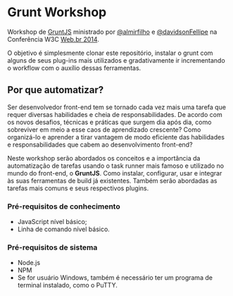 # Grunt Workshop

Workshop de [GruntJS](http://gruntjs.com) ministrado por
[@almirfilho](https://github.com/almirfilho) e
[@davidsonFellipe](https://github.com/davidsonfellipe) na Conferência W3C
[Web.br 2014](http://conferenciaweb.w3c.br).

O objetivo é simplesmente clonar este repositório, instalar o grunt com alguns
de seus plug-ins mais utilizados e gradativamente ir incrementando o workflow
com o auxílio dessas ferramentas.


## Por que automatizar?

Ser desenvolvedor front-end tem se tornado cada vez mais uma tarefa que requer
diversas habilidades e cheia de responsabilidades. De acordo com os novos
desafios, técnicas e práticas que surgem dia após dia, como sobreviver em meio a
esse caos de aprendizado crescente? Como organizá-lo e aprender a tirar vantagem
de modo eficiente das habilidades e responsabilidades que cabem ao
desenvolvimento front-end?

Neste workshop serão abordados os conceitos e a importância da automatização de
tarefas usando o task runner mais famoso e utilizado no mundo do front-end, o
__GruntJS__. Como instalar, configurar, usar e integrar às suas ferramentas de
build já existentes. Também serão abordadas as tarefas mais comuns e seus
respectivos plugins.

### Pré-requisitos de conhecimento

- JavaScript nível básico;
- Linha de comando nível básico.

### Pré-requisitos de sistema

- Node.js
- NPM
- Se for usuário Windows, também é necessário ter um programa de terminal
instalado, como o PuTTY.

